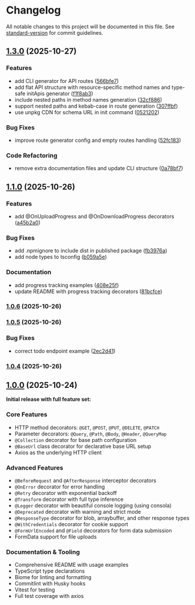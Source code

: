 # Changelog

All notable changes to this project will be documented in this file. See [standard-version](https://github.com/conventional-changelog/standard-version) for commit guidelines.

## [1.3.0](https://github.com/emilov2501/restify/compare/v1.1.0...v1.3.0) (2025-10-27)


### Features

* add CLI generator for API routes ([566bfe7](https://github.com/emilov2501/restify/commit/566bfe7517ca4ddb5ca56c929c0f61a4df48d79b))
* add flat API structure with resource-specific method names and type-safe initApis generator ([f1f8ab3](https://github.com/emilov2501/restify/commit/f1f8ab394569db9025bc4db1a4afcc3cb80a3911))
* include nested paths in method names generation ([32cf886](https://github.com/emilov2501/restify/commit/32cf88655f3bd8661e08adc8d5e0fcc33b590fae))
* support nested paths and kebab-case in route generation ([307ffbf](https://github.com/emilov2501/restify/commit/307ffbf2c9cd221f8063ebbf0e978f8f29bebe53))
* use unpkg CDN for schema URL in init command ([0521202](https://github.com/emilov2501/restify/commit/0521202c082e327489742ebe4ccb81ae830a977e))


### Bug Fixes

* improve route generator config and empty routes handling ([52fc183](https://github.com/emilov2501/restify/commit/52fc183e27d1095756f70058786feb0cf5d87821))


### Code Refactoring

* remove extra documentation files and update CLI structure ([0a78bf7](https://github.com/emilov2501/restify/commit/0a78bf74880e6fccdcc21b24db027ce918fb242a))

## [1.1.0](https://github.com/emilov2501/restify/compare/v1.0.6...v1.1.0) (2025-10-26)


### Features

* add @OnUploadProgress and @OnDownloadProgress decorators ([a45b2a0](https://github.com/emilov2501/restify/commit/a45b2a09d4aec89ae1e5d610954386eaa62f3485))


### Bug Fixes

* add .npmignore to include dist in published package ([fb3976a](https://github.com/emilov2501/restify/commit/fb3976adf52fef8be6081e251d36e1b40f284129))
* add node types to tsconfig ([b059a5e](https://github.com/emilov2501/restify/commit/b059a5eb7d6f3219af0698436f7a613fffb0d52d))


### Documentation

* add progress tracking examples ([408e25f](https://github.com/emilov2501/restify/commit/408e25f39d85b6f09940b4a9f3f8f0969bb5f298))
* update README with progress tracking decorators ([81bcfce](https://github.com/emilov2501/restify/commit/81bcfce0c01135c09530f2d6e7ad243ffcec7669))

### [1.0.6](https://github.com/emilov2501/restify/compare/v1.0.5...v1.0.6) (2025-10-26)

### [1.0.5](https://github.com/emilov2501/restify/compare/v1.0.4...v1.0.5) (2025-10-26)


### Bug Fixes

* correct todo endpoint example ([2ec2d41](https://github.com/emilov2501/restify/commit/2ec2d41182b5a358b54b5ddc54f375a3cb176f83))

### [1.0.4](https://github.com/emilov2501/restify/compare/v1.0.0...v1.0.4) (2025-10-26)

## [1.0.0](https://github.com/emilov2501/restify/releases/tag/v1.0.0) (2025-10-24)

**Initial release with full feature set:**

### Core Features
- HTTP method decorators: `@GET`, `@POST`, `@PUT`, `@DELETE`, `@PATCH`
- Parameter decorators: `@Query`, `@Path`, `@Body`, `@Header`, `@QueryMap`
- `@Collection` decorator for base path configuration
- `@BaseUrl` class decorator for declarative base URL setup
- Axios as the underlying HTTP client

### Advanced Features
- `@BeforeRequest` and `@AfterResponse` interceptor decorators
- `@OnError` decorator for error handling
- `@Retry` decorator with exponential backoff
- `@Transform` decorator with full type inference
- `@Logger` decorator with beautiful console logging (using consola)
- `@Deprecated` decorator with warning and strict mode
- `@ResponseType` decorator for blob, arraybuffer, and other response types
- `@WithCredentials` decorator for cookie support
- `@FormUrlEncoded` and `@Field` decorators for form data submission
- FormData support for file uploads

### Documentation & Tooling
- Comprehensive README with usage examples
- TypeScript type declarations
- Biome for linting and formatting
- Commitlint with Husky hooks
- Vitest for testing
- Full test coverage with axios
